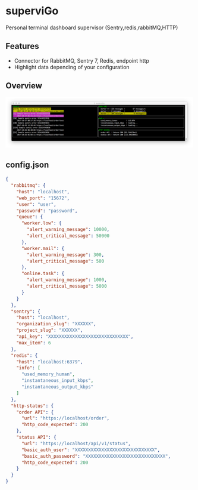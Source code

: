 # superviGo
Personal terminal dashboard supervisor (Sentry,redis,rabbitMQ,HTTP)

## Features
- Connector for RabbitMQ, Sentry 7, Redis, endpoint http
- Highlight data depending of your configuration

## Overview

![superviGo overview](https://raw.githubusercontent.com/agirot/superviGo/master/assets/screenshot.png)

## config.json

```json
{
  "rabbitmq": {
    "host": "localhost",
    "web_port": "15672",
    "user": "user",
    "password": "password",
    "queue": {
      "worker.low": {
        "alert_warning_message": 10000,
        "alert_critical_message": 50000
      },
      "worker.mail": {
        "alert_warning_message": 300,
        "alert_critical_message": 500
      },
      "online.task": {
        "alert_warning_message": 1000,
        "alert_critical_message": 5000
      }
    }
  },
  "sentry": {
    "host": "localhost",
    "organization_slug": "XXXXXX",
    "project_slug": "XXXXXX",
    "api_key": "XXXXXXXXXXXXXXXXXXXXXXXXXXXXXX",
    "max_item": 6
  },
  "redis": {
    "host": "localhost:6379",
    "info": [
      "used_memory_human",
      "instantaneous_input_kbps",
      "instantaneous_output_kbps"
    ]
  },
  "http-status": {
    "order API": {
      "url": "https://localhost/order",
      "http_code_expected": 200
    },
    "status API": {
      "url": "https://localhost/api/v1/status",
      "basic_auth_user": "XXXXXXXXXXXXXXXXXXXXXXXXXXXXXX",
      "basic_auth_password": "XXXXXXXXXXXXXXXXXXXXXXXXXXXXXX",
      "http_code_expected": 200
    }
  }
}
```
